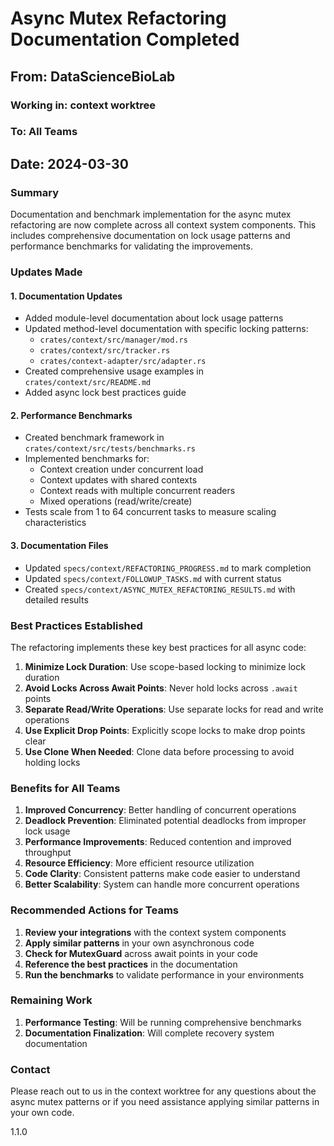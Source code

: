 # Async Mutex Refactoring Documentation Completed

## From: DataScienceBioLab
### Working in: context worktree
### To: All Teams
## Date: 2024-03-30

### Summary
Documentation and benchmark implementation for the async mutex refactoring are now complete across all context system components. This includes comprehensive documentation on lock usage patterns and performance benchmarks for validating the improvements.

### Updates Made

#### 1. Documentation Updates
- Added module-level documentation about lock usage patterns
- Updated method-level documentation with specific locking patterns:
  - `crates/context/src/manager/mod.rs`
  - `crates/context/src/tracker.rs`
  - `crates/context-adapter/src/adapter.rs`
- Created comprehensive usage examples in `crates/context/src/README.md`
- Added async lock best practices guide

#### 2. Performance Benchmarks
- Created benchmark framework in `crates/context/src/tests/benchmarks.rs`
- Implemented benchmarks for:
  - Context creation under concurrent load
  - Context updates with shared contexts
  - Context reads with multiple concurrent readers
  - Mixed operations (read/write/create)
- Tests scale from 1 to 64 concurrent tasks to measure scaling characteristics

#### 3. Documentation Files
- Updated `specs/context/REFACTORING_PROGRESS.md` to mark completion
- Updated `specs/context/FOLLOWUP_TASKS.md` with current status
- Created `specs/context/ASYNC_MUTEX_REFACTORING_RESULTS.md` with detailed results

### Best Practices Established

The refactoring implements these key best practices for all async code:

1. **Minimize Lock Duration**: Use scope-based locking to minimize lock duration
2. **Avoid Locks Across Await Points**: Never hold locks across `.await` points
3. **Separate Read/Write Operations**: Use separate locks for read and write operations
4. **Use Explicit Drop Points**: Explicitly scope locks to make drop points clear
5. **Use Clone When Needed**: Clone data before processing to avoid holding locks

### Benefits for All Teams

1. **Improved Concurrency**: Better handling of concurrent operations
2. **Deadlock Prevention**: Eliminated potential deadlocks from improper lock usage
3. **Performance Improvements**: Reduced contention and improved throughput
4. **Resource Efficiency**: More efficient resource utilization
5. **Code Clarity**: Consistent patterns make code easier to understand
6. **Better Scalability**: System can handle more concurrent operations

### Recommended Actions for Teams

1. **Review your integrations** with the context system components
2. **Apply similar patterns** in your own asynchronous code
3. **Check for MutexGuard** across await points in your code
4. **Reference the best practices** in the documentation
5. **Run the benchmarks** to validate performance in your environments

### Remaining Work

1. **Performance Testing**: Will be running comprehensive benchmarks
2. **Documentation Finalization**: Will complete recovery system documentation

### Contact
Please reach out to us in the context worktree for any questions about the async mutex patterns or if you need assistance applying similar patterns in your own code.

<version>1.1.0</version> 